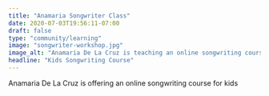 ```yaml
---
title: "Anamaria Songwriter Class"
date: 2020-07-03T19:56:11-07:00
draft: false
type: "community/learning"
image: "songwriter-workshop.jpg"
image_alt: "Anamaria De La Cruz is teaching an online songwriting course for kids"
headline: "Kids Songwriting Course"
---
```

Anamaria De La Cruz is offering an online songwriting course for kids


